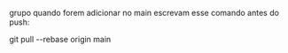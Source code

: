 grupo quando forem adicionar no main escrevam esse comando antes do push:


git pull --rebase origin main
